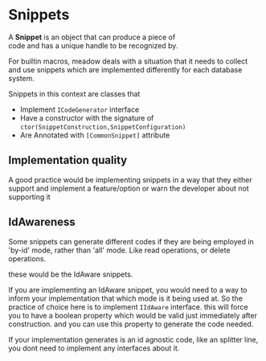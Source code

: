 

Snippets
=========

A **Snippet** is an object that can produce a piece of  
code and has a unique handle to be recognized by.

For builtin macros, meadow deals with a situation that it 
needs to collect and use snippets which are implemented 
differently for each database system.

Snippets in this context are classes that 

  * Implement ```ICodeGenerator``` interface
  * Have a constructor with the signature of ```ctor(SnippetConstruction,SnippetConfiguration)```
  * Are Annotated with ```[CommonSnippet]``` attribute 

Implementation quality
---------------------

A good practice would be implementing snippets in a way that 
they either support and implement a feature/option or warn 
the developer about not supporting it


IdAwareness
-----------

Some snippets can generate different codes if they are being 
employed in 'by-id' mode, rather than 'all' mode. Like read operations,
or delete operations.

these would be the IdAware snippets. 

If you are implementing an IdAware snippet, you would need to a 
way to inform your implementation that which mode is it being used at. 
So the practice of choice here is to implement ```IIdAware``` interface. 
this will force you to have a boolean property which would be valid 
just immediately after construction. and you can use this property 
 to generate the code needed.

If your implementation generates is an id agnostic code, like 
an splitter line, you dont need to implement any interfaces about it.

